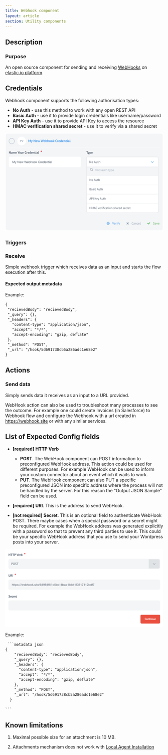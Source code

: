 ```yaml
---
title: Webhook component
layout: article
section: Utility components
---
```

## Description


### Purpose
An open source component for sending and receiving [WebHooks](https://en.wikipedia.org/wiki/Webhook) on [elastic.io platform](https://www.elastic.io "elastic.io platform").


## Credentials

Webhook component supports the following authorisation types:

* **No Auth** - use this method to work with any open REST API
* **Basic Auth** - use it to provide login credentials like username/password
* **API Key Auth** - use it to provide API Key to access the resource
* **HMAC verification shared secret** - use it to verify via a shared secret

![creds](img/credentials.png)


### Triggers

  ### Receive

  Simple webhook trigger which receives data as an input and starts the flow execution after this.

   #### Expected output metadata

   Example:

   ```
{
    "recievedBody": "recievedBody",
    "_query": {},
    "_headers": {
      "content-type": "application/json",
      "accept": "*/*",
      "accept-encoding": "gzip, deflate"
    },
    "_method": "POST",
    "_url": "/hook/5d691738cb5a286adc1e68e2"
  }
```

## Actions

### Send data

Simply sends data it receives as an input to a URL provided.

WebHook action can also be used to troubleshoot many processes to see the outcome.
For example one could create Invoices (in Salesforce) to Webhook flow and configure the Webhook with a url created in https://webhook.site or with any similar services.


## List of Expected Config fields

  * **[required]** **HTTP Verb**
    * **POST**. The WebHook component can POST information to preconfigured WebHook address. This action could be used for different purposes. For example WebHook can be used to inform your custom connector about an event which it waits to work.
    * **PUT**. The WebHook component can also PUT a specific preconfigured JSON into specific address where the process will not be handled by the server. For this reason the "Output JSON Sample" field can be used.

  * **[required]** **URI**. This is the address to send WebHook.
  * **[not required]** **Secret**. This is an optional field to authenticate WebHook POST. There maybe cases when a special password or a secret might be required. For example the WebHook address was generated explicitly with a password so that to prevent any third parties to use it. This could be your specific WebHook address that you use to send your Wordpress posts into your server.

![Webhookcredentials](img/httpverb.png)

  Example:

     ```metadata json
    {
        "recievedBody": "recievedBody",
        "_query": {},
        "_headers": {
          "content-type": "application/json",
          "accept": "*/*",
          "accept-encoding": "gzip, deflate"
        },
        "_method": "POST",
        "_url": "/hook/5d691738cb5a286adc1e68e2"
      }

    ```

## Known limitations

1. Maximal possible size for an attachment is 10 MB.

2. Attachments mechanism does not work with [Local Agent Installation](https://support.elastic.io/support/solutions/articles/14000076461-announcing-the-local-agent-)
